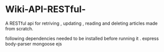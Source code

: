 # Wiki-API-RESTful-
A RESTful api for retriving , updating , reading and deleting articles made from scratch.


following dependencies needed to be installed before running it . 
express
body-parser
mongoose
ejs
